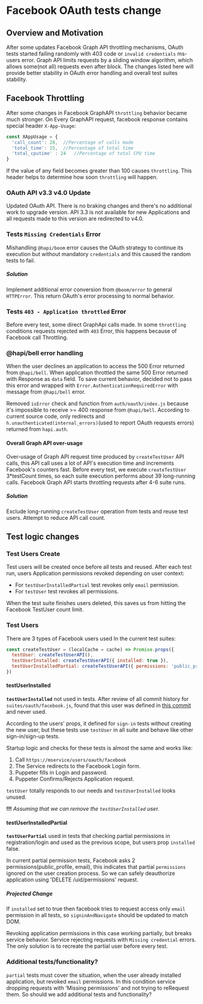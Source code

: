 # Facebook OAuth tests change

## Overview and Motivation
After some updates Facebook Graph API throttling mechanisms, OAuth tests started failing randomly with 403 code or
`invalid credentials` ms-users error.
Graph API limits requests by a sliding window algorithm, which allows some(not all) requests even after block.
The changes listed here will provide better stability in OAuth error handling and overall test suites stability.

## Facebook Throttling
After some changes in Facebook GraphAPI `throttling` behavior became much stronger.
On Every GraphAPI request, facebook response contains special header `X-App-Usage`:
```javascript
const XAppUsage = {
  'call_count': 28,  //Percentage of calls made 
  'total_time': 15,  //Percentage of total time
  'total_cputime' : 24   //Percentage of total CPU time
}
```
If the value of any field becomes greater than 100 causes `throttling`.
This header helps to determine how soon `throttling` will happen.

### OAuth API v3.3 v4.0 Update
Updated OAuth API. There is no braking changes and there's no additional work to upgrade version.
API 3.3 is not available for new Applications and all requests made to this version are redirected to v4.0.

### Tests `Missing Credentials` Error
Mishandling `@hapi/boom` error causes the OAuth strategy to continue its execution but without mandatory `credentials` and this caused the random tests to fail.

##### Solution
Implement additional error conversion from `@boom/error` to general `HTTPError`. 
This return OAuth's error processing to normal behavior.
 
### Tests `403 - Application throttled` Error
Before every test, some direct GraphApi calls made. In some `throttling` conditions requests rejected with `403` Error,
this happens because of Facebook call Throttling. 

### @hapi/bell error handling
When the user declines an application to access the 500 Error returned from `@hapi/bell`.
When application throttled the same 500 Error returned with Response as `data` field.
To save current behavior, decided not to pass this error and wrapped with `Error.AuthenticationRequiredError` with message from `@hapi/bell` error.

Removed `isError` check and function  from `auth/oauth/index.js` because it's impossible to receive >= 400 response from `@hapi/bell`.
According to current source code, only redirects and `h.unauthenticated(internal_errors)`(used to report OAuth requests errors) returned from `hapi.auth`.

#### Overall Graph API over-usage
Over-usage of Graph API request time produced by `createTestUser` API calls, this API call uses a lot of API's execution time and increments Facebook's counters fast.
Before every test, we execute `createTestUser`  3*testCount times, so each suite execution performs about 39 long-running calls. 
Facebook Graph API starts throttling requests after 4-6 suite runs.

##### Solution
Exclude long-running `createTestUser` operation from tests and reuse test users.
Attempt to reduce API call count.
 
## Test logic changes

### Test Users Create
Test users will be created once before all tests and reused.
After each test run, users Application permissions revoked depending on user context:
* For `testUserInstalledPartial` test revokes only `email` permission.
* For `testUser` test revokes all permissions.

When the test suite finishes users deleted, this saves us from hitting the Facebook TestUser count limit.

### Test Users
There are 3 types of Facebook users used In the current test suites:
```javascript
const createTestUser = (localCache = cache) => Promise.props({
  testUser: createTestUserAPI(),
  testUserInstalled: createTestUserAPI({ installed: true }),
  testUserInstalledPartial: createTestUserAPI({ permissions: 'public_profile' }),
})
```

#### testUserInstalled
**`testUserInstalled`** not used in tests. After review of all commit history for `suites/oauth/facebook.js`, found that
this user was defined in [this commit](https://github.com/makeomatic/ms-users/blob/733aba371b62d90935c42087ca6d3912152cb63b/test/suites/oauth/facebook.js)
and never used.

According to the users' props, it defined for `sign-in` tests without creating the new user,
but these tests use `testUser` in all suite and behave like other sign-in/sign-up tests.

Startup logic and checks for these tests is almost the same and works like:
1. Call `https://mservice/users/oauth/facebook`
2. The Service redirects to the Facebook Login form.
3. Puppeter fills in Login and password.
4. Puppeter Confirms/Rejects Application request.

`testUser` totally responds to our needs and `testUserInstalled` looks unused.

**!!!** _Assuming that we can remove the `testUserInstalled` user._

#### testUserInstalledPartial
**`testUserPartial`** used in tests that checking partial permissions in registration/login and used as the previous scope,
but users prop `installed` false.

In current partial permission tests, Facebook asks 2 permissions(public_profile, email), this indicates that
partial `permissions` ignored on the user creation process. So we can safely deauthorize application using 'DELETE /uid/permissions' request.

##### Projected Change
If `installed` set to true then facebook tries to request access only `email` permission in all tests,
so `signinAndNavigate` should be updated to match DOM.

Revoking application permissions in this case working partially, but breaks service behavior.
Service rejecting requests with `Missing credential` errors.
The only solution is to recreate the partial user before every test.

### Additional tests/functionality?
`partial` tests must cover the situation, when the user already installed application, but revoked `email` permissions.
In this condition service dropping requests with 'Missing permissions' and not trying to reRequest them.
So should we add additional tests and functionality?

